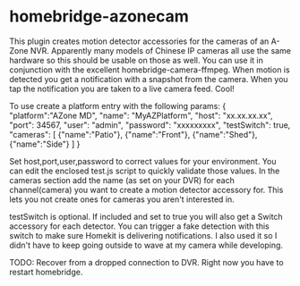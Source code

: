 # homebridge-azonecam

This plugin creates motion detector accessories for the cameras of an A-Zone NVR. Apparently many models of Chinese IP cameras all use the same hardware so this should be usable on those as well.
You can use it in conjunction with the excellent homebridge-camera-ffmpeg. When motion is detected you get a notification with a snapshot from the camera. When you tap the notification you are taken to a live camera feed. Cool!

To use create a platform entry with the following params:
{
  "platform":"AZone MD",
  "name": "MyAZPlatform",
  "host": "xx.xx.xx.xx",
  "port": 34567,
  "user": "admin",
  "password": "xxxxxxxxx",
  "testSwitch": true,
  "cameras": [
    {"name":"Patio"},
    {"name":"Front"},
    {"name":"Shed"},
    {"name":"Side"}
    ]
}

Set host,port,user,password to correct values for your environment.
You can edit the enclosed test.js script to quickly validate those values.
In the cameras section add the name (as set on your DVR) for each channel(camera) you want to create a motion detector accessory for. This lets you not create ones for cameras you aren't interested in.

testSwitch is optional. If included and set to true you will also get a Switch accessory for each detector. You can trigger a fake detection with this switch to make sure Homekit is delivering notifications. I also used it so I didn't have to keep going outside to wave at my camera while developing.

TODO: Recover from a dropped connection to DVR. Right now you have to restart homebridge. 
